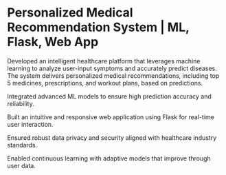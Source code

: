 # Personalized Medical Recommendation System | ML, Flask, Web App

Developed an intelligent healthcare platform that leverages machine learning to analyze user-input symptoms and accurately predict diseases. The system delivers personalized medical recommendations, including top 5 medicines, prescriptions, and workout plans, based on predictions.

Integrated advanced ML models to ensure high prediction accuracy and reliability.

Built an intuitive and responsive web application using Flask for real-time user interaction.

Ensured robust data privacy and security aligned with healthcare industry standards.

Enabled continuous learning with adaptive models that improve through user data.
